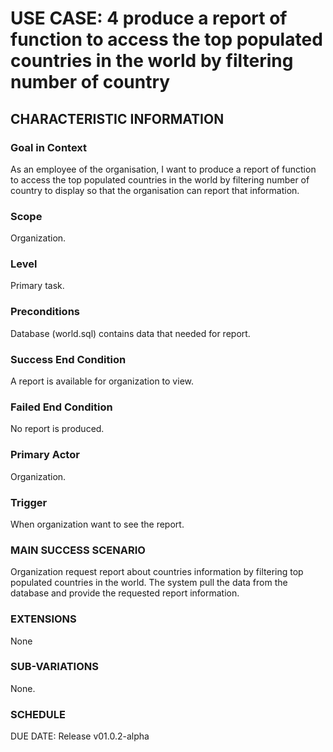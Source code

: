 # USE CASE: 4 produce a report of function to access the top populated countries in the world by filtering number of country
## CHARACTERISTIC INFORMATION
### Goal in Context
As an employee of the organisation, I want to produce a report of function to access the top populated countries in the world by filtering number of country to display so that the organisation can report that information.
### Scope
Organization.

### Level
Primary task.

### Preconditions
Database (world.sql) contains data that needed for report.

### Success End Condition
A report is available for organization to view.

### Failed End Condition
No report is produced.

### Primary Actor
Organization.

### Trigger
When organization want to see the report.

### MAIN SUCCESS SCENARIO
Organization request report about countries information by filtering top populated countries in the world.
The system pull the data from the database and provide the requested report information.

### EXTENSIONS
None

### SUB-VARIATIONS
None.

### SCHEDULE
DUE DATE: Release v01.0.2-alpha
